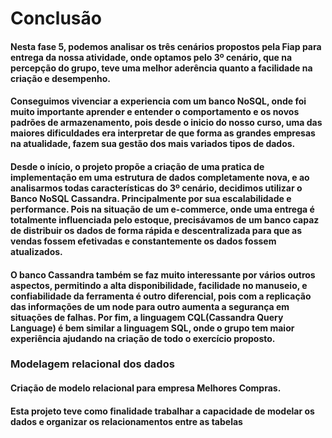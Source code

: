 # Conclusão


#### Nesta fase 5, podemos analisar os três cenários propostos pela Fiap para entrega da nossa atividade, onde optamos pelo 3º cenário, que na percepção do grupo, teve uma melhor aderência quanto a facilidade na criação e desempenho.

#### Conseguimos vivenciar a experiencia com um banco NoSQL, onde foi muito importante aprender e entender o comportamento e os novos padrões de armazenamento, pois desde o inicio do nosso curso, uma das maiores dificuldades era interpretar de que forma as grandes empresas na atualidade, fazem sua gestão dos mais variados tipos de dados. 

#### Desde o início, o projeto propõe a criação de uma pratica de implementação em uma estrutura de dados completamente nova, e ao analisarmos todas características do 3º cenário, decidimos utilizar o Banco NoSQL Cassandra. Principalmente por sua escalabilidade e performance. Pois na situação de um e-commerce, onde uma entrega é totalmente influenciada pelo estoque, precisávamos de um banco capaz de distribuir os dados de forma rápida e descentralizada para que as vendas fossem efetivadas e constantemente os dados fossem atualizados.

#### O banco Cassandra também se faz muito interessante por vários outros aspectos, permitindo a alta disponibilidade, facilidade no manuseio, e confiabilidade da ferramenta é outro diferencial, pois com a replicação das informações de um node para outro aumenta a segurança em situações de falhas. Por fim, a linguagem CQL(Cassandra Query Language) é bem similar a linguagem SQL, onde o grupo tem maior experiência ajudando na criação de todo o exercício proposto. 





### Modelagem relacional dos dados
#### Criação de modelo relacional para empresa Melhores Compras.
#### Esta projeto teve como finalidade trabalhar a capacidade de modelar os dados e organizar os relacionamentos entre as tabelas
